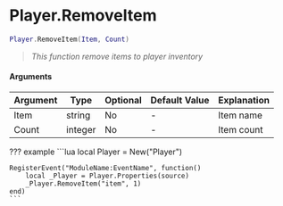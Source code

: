 # Player.RemoveItem

```lua
Player.RemoveItem(Item, Count)
```
> *This function remove items to player inventory*

#### Arguments
| Argument | Type | Optional | Default Value | Explanation |
|----------|------|----------|---------------|-------------|
| Item | string | No | - | Item name |
| Count | integer | No | - | Item count |

??? example
    ```lua
    local Player = New("Player")

    RegisterEvent("ModuleName:EventName", function()
        local _Player = Player.Properties(source)
        _Player.RemoveItem("item", 1)
    end)
    ```